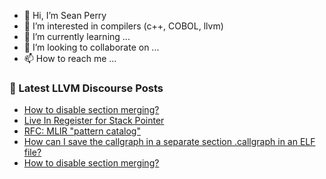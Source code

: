 - 👋 Hi, I’m Sean Perry
- 👀 I’m interested in compilers (c++, COBOL, llvm)
- 🌱 I’m currently learning ...
- 💞️ I’m looking to collaborate on ...
- 📫 How to reach me ...

<!---
s66perry/s66perry is a ✨ special ✨ repository because its `README.md` (this file) appears on your GitHub profile.
You can click the Preview link to take a look at your changes.
--->
### 📕 Latest LLVM Discourse Posts

<!-- DISCOURSE-LLVM:START -->
- [How to disable section merging?](https://discourse.llvm.org/t/how-to-disable-section-merging/87151#post_9)
- [Live In Regeister for Stack Pointer](https://discourse.llvm.org/t/live-in-regeister-for-stack-pointer/87155#post_2)
- [RFC: MLIR &quot;pattern catalog&quot;](https://discourse.llvm.org/t/rfc-mlir-pattern-catalog/87121#post_14)
- [How can I save the callgraph in a separate section .callgraph in an ELF file?](https://discourse.llvm.org/t/how-can-i-save-the-callgraph-in-a-separate-section-callgraph-in-an-elf-file/87167#post_1)
- [How to disable section merging?](https://discourse.llvm.org/t/how-to-disable-section-merging/87151#post_8)
<!-- DISCOURSE-LLVM:END -->
